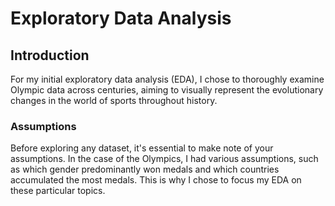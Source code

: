 # Exploratory Data Analysis 

## Introduction 

For my initial exploratory data analysis (EDA), I chose to thoroughly examine Olympic data across centuries, aiming to visually represent the evolutionary changes in the world of sports throughout history.

### Assumptions 

Before exploring any dataset, it's essential to make note of your assumptions. In the case of the Olympics, I had various assumptions, such as which gender predominantly won medals and which countries accumulated the most medals. This is why I chose to focus my EDA on these particular topics.